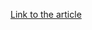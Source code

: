 [Link to the article](https://web.archive.org/web/20240226125457/https://research.checkpoint.com/2020/hamas-android-malware-on-idf-soldiers-this-is-how-it-happened/)
